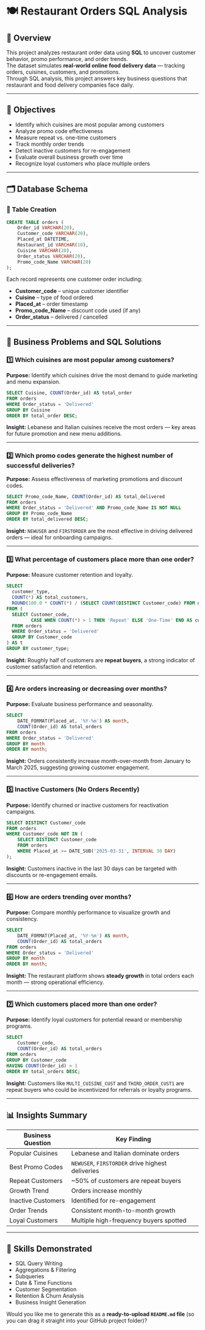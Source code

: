 # 🍽️ Restaurant Orders SQL Analysis

## 🧾 Overview
This project analyzes restaurant order data using **SQL** to uncover customer behavior, promo performance, and order trends.  
The dataset simulates **real-world online food delivery data** — tracking orders, cuisines, customers, and promotions.  
Through SQL analysis, this project answers key business questions that restaurant and food delivery companies face daily.

---

## 🎯 Objectives
- Identify which cuisines are most popular among customers  
- Analyze promo code effectiveness  
- Measure repeat vs. one-time customers  
- Track monthly order trends  
- Detect inactive customers for re-engagement  
- Evaluate overall business growth over time  
- Recognize loyal customers who place multiple orders  

---

## 🗂️ Database Schema

### 🧱 Table Creation
```sql
CREATE TABLE orders (
    Order_id VARCHAR(20),
    Customer_code VARCHAR(20),
    Placed_at DATETIME,
    Restaurant_id VARCHAR(10),
    Cuisine VARCHAR(20),
    Order_status VARCHAR(20),
    Promo_code_Name VARCHAR(20)
);
````

Each record represents one customer order including:

* **Customer_code** – unique customer identifier
* **Cuisine** – type of food ordered
* **Placed_at** – order timestamp
* **Promo_code_Name** – discount code used (if any)
* **Order_status** – delivered / cancelled

---

## 💼 Business Problems and SQL Solutions

### 1️⃣ Which cuisines are most popular among customers?

**Purpose:** Identify which cuisines drive the most demand to guide marketing and menu expansion.

```sql
SELECT Cuisine, COUNT(Order_id) AS total_order
FROM orders
WHERE Order_status = 'Delivered'
GROUP BY Cuisine
ORDER BY total_order DESC;
```

**Insight:** Lebanese and Italian cuisines receive the most orders — key areas for future promotion and new menu additions.

---

### 2️⃣ Which promo codes generate the highest number of successful deliveries?

**Purpose:** Assess effectiveness of marketing promotions and discount codes.

```sql
SELECT Promo_code_Name, COUNT(Order_id) AS total_delivered
FROM orders
WHERE Order_status = 'Delivered' AND Promo_code_Name IS NOT NULL
GROUP BY Promo_code_Name
ORDER BY total_delivered DESC;
```

**Insight:** `NEWUSER` and `FIRSTORDER` are the most effective in driving delivered orders — ideal for onboarding campaigns.

---

### 3️⃣ What percentage of customers place more than one order?

**Purpose:** Measure customer retention and loyalty.

```sql
SELECT
  customer_type,
  COUNT(*) AS total_customers,
  ROUND(100.0 * COUNT(*) / (SELECT COUNT(DISTINCT Customer_code) FROM orders WHERE Order_status = 'Delivered'), 2) AS pct_of_customers
FROM (
  SELECT Customer_code,
         CASE WHEN COUNT(*) > 1 THEN 'Repeat' ELSE 'One-Time' END AS customer_type
  FROM orders
  WHERE Order_status = 'Delivered'
  GROUP BY Customer_code
) AS t
GROUP BY customer_type;
```

**Insight:** Roughly half of customers are **repeat buyers**, a strong indicator of customer satisfaction and retention.

---

### 4️⃣ Are orders increasing or decreasing over months?

**Purpose:** Evaluate business performance and seasonality.

```sql
SELECT 
    DATE_FORMAT(Placed_at, '%Y-%m') AS month,
    COUNT(Order_id) AS total_orders
FROM orders
WHERE Order_status = 'Delivered'
GROUP BY month
ORDER BY month;
```

**Insight:** Orders consistently increase month-over-month from January to March 2025, suggesting growing customer engagement.

---

### 5️⃣ Inactive Customers (No Orders Recently)

**Purpose:** Identify churned or inactive customers for reactivation campaigns.

```sql
SELECT DISTINCT Customer_code
FROM orders
WHERE Customer_code NOT IN (
    SELECT DISTINCT Customer_code
    FROM orders
    WHERE Placed_at >= DATE_SUB('2025-03-31', INTERVAL 30 DAY)
);
```

**Insight:** Customers inactive in the last 30 days can be targeted with discounts or re-engagement emails.

---

### 6️⃣ How are orders trending over months?

**Purpose:** Compare monthly performance to visualize growth and consistency.

```sql
SELECT 
    DATE_FORMAT(Placed_at, '%Y-%m') AS month,
    COUNT(Order_id) AS total_orders
FROM orders
WHERE Order_status = 'Delivered'
GROUP BY month
ORDER BY month;
```

**Insight:** The restaurant platform shows **steady growth** in total orders each month — strong operational efficiency.

---

### 7️⃣ Which customers placed more than one order?

**Purpose:** Identify loyal customers for potential reward or membership programs.

```sql
SELECT 
    Customer_code,
    COUNT(Order_id) AS total_orders
FROM orders
GROUP BY Customer_code
HAVING COUNT(Order_id) > 1
ORDER BY total_orders DESC;
```

**Insight:** Customers like `MULTI_CUISINE_CUST` and `THIRD_ORDER_CUST1` are repeat buyers who could be incentivized for referrals or loyalty programs.

---

## 📊 Insights Summary

| Business Question  | Key Finding                                      |
| ------------------ | ------------------------------------------------ |
| Popular Cuisines   | Lebanese and Italian dominate orders             |
| Best Promo Codes   | `NEWUSER`, `FIRSTORDER` drive highest deliveries |
| Repeat Customers   | ~50% of customers are repeat buyers              |
| Growth Trend       | Orders increase monthly                          |
| Inactive Customers | Identified for re-engagement                     |
| Order Trends       | Consistent month-to-month growth                 |
| Loyal Customers    | Multiple high-frequency buyers spotted           |

---

## 🧠 Skills Demonstrated

* SQL Query Writing
* Aggregations & Filtering
* Subqueries
* Date & Time Functions
* Customer Segmentation
* Retention & Churn Analysis
* Business Insight Generation

Would you like me to generate this as a **ready-to-upload `README.md` file** (so you can drag it straight into your GitHub project folder)?
```

